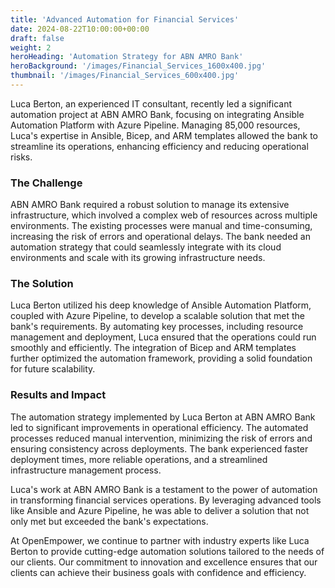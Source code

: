```yaml
---
title: 'Advanced Automation for Financial Services'
date: 2024-08-22T10:00:00+00:00
draft: false
weight: 2
heroHeading: 'Automation Strategy for ABN AMRO Bank'
heroBackground: '/images/Financial_Services_1600x400.jpg'
thumbnail: '/images/Financial_Services_600x400.jpg'
---
```


Luca Berton, an experienced IT consultant, recently led a significant automation project at ABN AMRO Bank, focusing on integrating Ansible Automation Platform with Azure Pipeline. Managing 85,000 resources, Luca's expertise in Ansible, Bicep, and ARM templates allowed the bank to streamline its operations, enhancing efficiency and reducing operational risks.

### The Challenge

ABN AMRO Bank required a robust solution to manage its extensive infrastructure, which involved a complex web of resources across multiple environments. The existing processes were manual and time-consuming, increasing the risk of errors and operational delays. The bank needed an automation strategy that could seamlessly integrate with its cloud environments and scale with its growing infrastructure needs.

### The Solution

Luca Berton utilized his deep knowledge of Ansible Automation Platform, coupled with Azure Pipeline, to develop a scalable solution that met the bank's requirements. By automating key processes, including resource management and deployment, Luca ensured that the operations could run smoothly and efficiently. The integration of Bicep and ARM templates further optimized the automation framework, providing a solid foundation for future scalability.

### Results and Impact

The automation strategy implemented by Luca Berton at ABN AMRO Bank led to significant improvements in operational efficiency. The automated processes reduced manual intervention, minimizing the risk of errors and ensuring consistency across deployments. The bank experienced faster deployment times, more reliable operations, and a streamlined infrastructure management process.

Luca's work at ABN AMRO Bank is a testament to the power of automation in transforming financial services operations. By leveraging advanced tools like Ansible and Azure Pipeline, he was able to deliver a solution that not only met but exceeded the bank's expectations.

At OpenEmpower, we continue to partner with industry experts like Luca Berton to provide cutting-edge automation solutions tailored to the needs of our clients. Our commitment to innovation and excellence ensures that our clients can achieve their business goals with confidence and efficiency.
